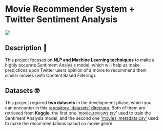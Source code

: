 # Movie Recommender System + Twitter Sentiment Analysis

![](https://d1sjtleuqoc1be.cloudfront.net/wp-content/uploads/2019/04/25112909/shutterstock_1073953772.jpg)

## Description :newspaper:

This project focuses on __NLP and Machine Learning techniques__ to make a highly accurate Sentiment Analysis model, which will help us make predictions upon Twitter users opinion of a movie to recommend them similar movies (with Content Based Filtering).

## Datasets :nerd_face:

This project required **two datasets** in the development phase, which you can encounter in this [repository 'datasets' directory](https://github.com/RobertFarzan/IMDb-Recommender-System-based-on-Twitter-Sentiment-Analysis/tree/main/datasets). Both of them are retrieved from **Kaggle**, the first one ['movie_reviews.tsv'](https://www.kaggle.com/c/sentiment-analysis-on-movie-reviews/data?select=train.tsv.zip) used to train the Sentiment Analysis model, and the second one ['movies_metadata.csv'](https://www.kaggle.com/rounakbanik/the-movies-dataset?select=movies_metadata.csv) used to make the recommendations based on movie genre.
